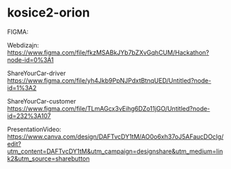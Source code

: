 # kosice2-orion

FIGMA:

  Webdizajn:
    <https://www.figma.com/file/fkzMSABkJYb7bZXvGqhCUM/Hackathon?node-id=0%3A1>
   
  ShareYourCar-driver
    <https://www.figma.com/file/yh4Jkb9PpNJPdxtBtnqUED/Untitled?node-id=1%3A2>
    
  ShareYourCar-customer
    <https://www.figma.com/file/TLmAGcx3vEihg6DZo11jGO/Untitled?node-id=232%3A107>
    
  PresentationVideo:
    <https://www.canva.com/design/DAFTvcDY1tM/AO0o6xh37oJ5AFaucDOcIg/edit?utm_content=DAFTvcDY1tM&utm_campaign=designshare&utm_medium=link2&utm_source=sharebutton>

